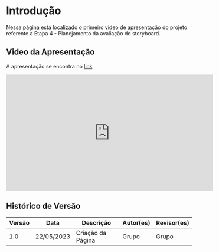 # Introdução

Nessa página está localizado o primeiro video de apresentação do projeto referente a Etapa 4 - Planejamento da avaliação do storyboard.

## Video da Apresentação

A apresentação se encontra no [link](https://youtu.be/pFsMw969SaY)

<iframe width="560" height="315" src="https://www.youtube.com/embed/NGfRAzDb9dU" title="YouTube video player" frameborder="0" allow="accelerometer; autoplay; clipboard-write; encrypted-media; gyroscope; picture-in-picture; web-share" allowfullscreen></iframe>

## Histórico de Versão

| Versão | Data       | Descrição         | Autor(es) | Revisor(es) |
| ------ | ---------- | ----------------- | --------- | ----------- |
| 1.0    | 22/05/2023 | Criação da Página | Grupo     | Grupo       |